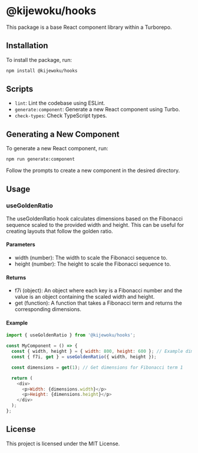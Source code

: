 # @kijewoku/hooks

This package is a base React component library within a Turborepo.

## Installation

To install the package, run:

```sh
npm install @kijewoku/hooks
```

## Scripts

- `lint`: Lint the codebase using ESLint.
- `generate:component`: Generate a new React component using Turbo.
- `check-types`: Check TypeScript types.

## Generating a New Component

To generate a new React component, run:

```sh
npm run generate:component
```

Follow the prompts to create a new component in the desired directory.

## Usage

### useGoldenRatio

The useGoldenRatio hook calculates dimensions based on the Fibonacci sequence scaled to the provided width and height.
This can be useful for creating layouts that follow the golden ratio.

#### Parameters

* width (number): The width to scale the Fibonacci sequence to.
* height (number): The height to scale the Fibonacci sequence to.

#### Returns
* f7i (object): An object where each key is a Fibonacci number and the value is an object containing the scaled width and height.
* get (function): A function that takes a Fibonacci term and returns the corresponding dimensions.

#### Example

```javascript
import { useGoldenRatio } from '@kijewoku/hooks';

const MyComponent = () => {
  const { width, height } = { width: 800, height: 600 }; // Example dimensions
  const { f7i, get } = useGoldenRatio({ width, height });

  const dimensions = get(1); // Get dimensions for Fibonacci term 1

  return (
    <div>
      <p>Width: {dimensions.width}</p>
      <p>Height: {dimensions.height}</p>
    </div>
  );
};
```

## License

This project is licensed under the MIT License.
